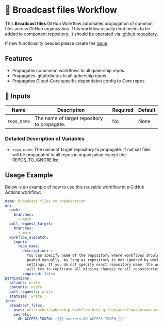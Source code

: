 # 🚀 Broadcast files Workflow

This **Broadcast files** GitHub Workflow automates propagation of common files across GitHub organization.
This workflow usually dont needs to be added to component repository. It should be operated via [.github repository](https://github.com/Netcracker/.github).

If new functionality needed please create the [issue](https://github.com/Netcracker/qubership-workflow-hub/issues)

## Features

- Propagates commmon workflows to all qubership repos.
- Propagates .gitattributes to all qubership repos.
- Propagates Cloud-Core specific dependabot config to Core repos.

## 📌 Inputs

| Name              | Description                                                                 | Required | Default |
| ----------------- | --------------------------------------------------------------------------- | -------- | ------- |
| `repo_name`       | The name of target repository to propagate.                                 | No       | None    |

### Detailed Description of Variables

- `repo_name`: The name of target repository to propagate. If not set files will be propagated to all repos in organization except the REPOS_TO_IGNORE list

## Usage Example

Below is an example of how to use this reusable workflow in a GitHub Actions workflow:

```yaml
name: Broadcast files to organization
on:
  push:
    branches:
      - main
  pull_request_target:
    branches:
      - main
  workflow_dispatch:
    inputs:
      repo_name:
        description: >-
          You can specify name of the repository where workflows should be
          pushed manually. As long as repository is not ignored by workflow
          settings. If you do not specify exact repository name, the workflow
          will try to replicate all missing changes to all repositories.
        required: false
permissions:
  actions: write
  contents: write
  pull-requests: write
  statuses: write
jobs:
  broadcast_files:
    uses: netcracker/qubership-workflow-hub/.github/workflows/broadcast-files.yml@v1.0.1
    secrets:
      GH_ACCESS_TOKEN: '${{ secrets.GH_ACCESS_TOKEN }}'
```
